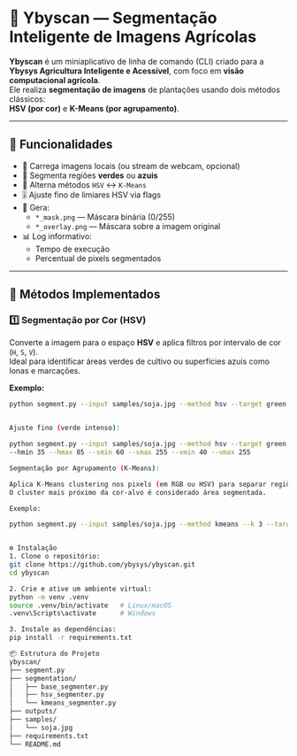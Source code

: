 # 🌱 Ybyscan — Segmentação Inteligente de Imagens Agrícolas

**Ybyscan** é um miniaplicativo de linha de comando (CLI) criado para a  
**Ybysys Agricultura Inteligente e Acessível**, com foco em **visão computacional agrícola**.  
Ele realiza **segmentação de imagens** de plantações usando dois métodos clássicos:  
**HSV (por cor)** e **K-Means (por agrupamento)**.

---

## 🚀 Funcionalidades

- 📸 Carrega imagens locais (ou stream de webcam, opcional)
- 🌈 Segmenta regiões **verdes** ou **azuis**
- 🔁 Alterna métodos `HSV` ↔ `K-Means`
- 🎚️ Ajuste fino de limiares HSV via flags
- 💾 Gera:
  - `*_mask.png` — Máscara binária (0/255)
  - `*_overlay.png` — Máscara sobre a imagem original
- 📊 Log informativo:
  - Tempo de execução
  - Percentual de pixels segmentados

---

## 🧠 Métodos Implementados

### 1️⃣ Segmentação por Cor (HSV)
Converte a imagem para o espaço **HSV** e aplica filtros por intervalo de cor (`H`, `S`, `V`).  
Ideal para identificar áreas verdes de cultivo ou superfícies azuis como lonas e marcações.

**Exemplo:**
```bash
python segment.py --input samples/soja.jpg --method hsv --target green


Ajuste fino (verde intenso):

python segment.py --input samples/soja.jpg --method hsv --target green \
--hmin 35 --hmax 85 --smin 60 --smax 255 --vmin 40 --vmax 255

Segmentação por Agrupamento (K-Means):

Aplica K-Means clustering nos pixels (em RGB ou HSV) para separar regiões por similaridade de cor.
O cluster mais próximo da cor-alvo é considerado área segmentada.

Exemplo:

python segment.py --input samples/soja.jpg --method kmeans --k 3 --target green


⚙️ Instalação
1. Clone o repositório:
git clone https://github.com/ybysys/ybyscan.git
cd ybyscan

2. Crie e ative um ambiente virtual:
python -m venv .venv
source .venv/bin/activate   # Linux/macOS
.venv\Scripts\activate      # Windows

3. Instale as dependências:
pip install -r requirements.txt

📦 Estrutura do Projeto
ybyscan/
├── segment.py
├── segmentation/
│   ├── base_segmenter.py
│   ├── hsv_segmenter.py
│   └── kmeans_segmenter.py
├── outputs/
├── samples/
│   └── soja.jpg
├── requirements.txt
└── README.md